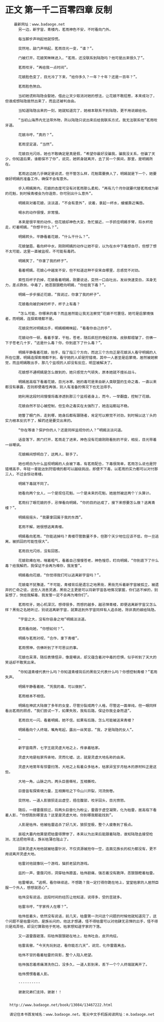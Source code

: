 # 正文 第一千二百零四章 反制
        最新网址：www.badaoge.net
          另一边，新宇宙，青楼内，茗雨神色不安，不时看向门外。
      
          每当脚步声响起他就惊慌。
      
          突然地，敲门声响起，茗雨目光一变，“谁？”。
      
          门被打开，花娘笑眯眯进入，“茗雨，还没联系到陆隐吗？他可是出来很久了”。
      
          茗雨咬牙，“再给我一点时间”。
      
          花娘脸色变了，目光冷了下来，“给你多久？一年？十年？还是一百年？”。
      
          茗雨脸色煞白。
      
          当初她谎称陆隐会娶她，借此让天少取消对她的想法，让花娘不敢招惹，本来成功了，但谁成想陆隐居然出来了，而且还被判自由。
      
          当知道陆隐出来的一刻，她就知道完了，她根本联系不到陆隐，更不用说嫁给他。
      
          “当初山海界内无法带外物，所以陆隐只说出来后给我联系方式，我无法联系他”茗雨咬牙道。
      
          花娘冷哼，“真的？”。
      
          茗雨坚定道，“当然”。
      
          花娘目光闪烁，她也不敢确定是真是假，“希望你最好没骗我，骗我没关系，但骗了天少，你知道后果，谁都保不了你”，说完，她转身就离开，去了另一个房间，那里，是明嫣所在。
      
          茗雨这边她几乎确定是说谎，但不管怎么样，花魁需要换人了，明嫣就是下一个，她要做好明嫣的准备工作，确保不会有意外。
      
          步入明嫣房内，花娘的态度可没有对茗雨那么柔和，“再有几个月你就要代替茗雨成为新的花魁，到时候青楼会为你造势，你可别出什么意外”。
      
          明嫣背对着花娘，淡淡道，“不会有意外”，说着，拿起一杯水，缓缓靠近嘴唇。
      
          喝水的动作很慢，非常慢。
      
          本来是很平常的动作，但花娘却神色大变，急忙接近，一手抓住明嫣手臂，将水杯抢走，盯着明嫣，“你想干什么？”。
      
          明嫣转头，平静看着花娘，“什么干什么？”。
      
          花娘皱眉，看向杯中水，刚刚明嫣的动作让她不安，以为在水中下毒想自尽，但想了想不太可能，这里一直被监视，不可能有毒药。
      
          明嫣笑了，“你拿了我的杯子”。
      
          看着明嫣，花娘心中越发不安，但不知道这种不安来自哪里，总感觉不对劲。
      
          索性将杯子扔掉，花娘看着明嫣，刚要说话，突然一口血吐出，发丝快速变白，浑身无力，差点跌倒，中毒了，她恶狠狠瞪向明嫣，“你给我下毒？”。
      
          明嫣一步步接近花娘，“我说过，你拿了我的杯子”。
      
          花娘看向被扔掉的杯子，杯子上有毒？
      
          “怎么可能，你哪来的毒？而且居然能让我无法察觉”花娘不可置信，她可是启蒙境强者，而明嫣，连探索境都不是。
      
          花娘突然对明嫣出手，明嫣眼睛眯起，“看看你自己的手”。
      
          花娘动作一顿，看着手掌，干枯，苍老，随后疯狂的卷起衣袖，皮肤都褶皱了，仿佛一下子苍老几十岁，“这是什么毒？你，你到底下了什么毒？”。
      
          明嫣平静看着花娘，抬手，指了指三个方向，而这三个方向正是花娘派人看守明嫣的人所在位置，明嫣连探索境都不到，看守她的人却是狩猎境，其中一人甚至是启蒙境，居然被她察觉，而且明嫣敢出手，那几个监视的人却没有反应，明显被解决了。
      
          花娘想不通明嫣是怎么做到的，她只感觉力气顿失，原本她就不擅长战斗。
      
          明嫣居高临下看着花娘，目光冰寒，她的毒可是来自新人类联盟的生命之毒，一直以来都没有暴露，否则即便毒性再强，别人有准备的情况下也无法得手。
      
          她利用这段时间慢慢将毒渗透到那三个监视者身上，而今，一举翻盘，控制了花娘。
      
          花娘自然不甘心被控制，但生命之毒实在太强烈了，她连站都站不稳。
      
          她瞥了眼门外，走到哪，她身后都有跟随者，肯定可以察觉不对劲，到时候以这丫头的实力根本反抗不了，解药还是要交出来的。
      
          “你在等谁？保护你的人？还是同样监视你的人？”明嫣淡淡问道。
      
          话音落下，房门打开，茗雨走了进来，神色没有花娘刚刚看到的不安，相反，目光带着一丝嘲讽。
      
          花娘瞬间想明白了，这两人，联手了。
      
          她也明白为什么监视明嫣的人会被下毒，有茗雨配合，下毒很简单，茗雨怎么说也是狩猎境高手，年轻一辈能达到狩猎境的都可以越级挑战，即便不下毒，以茗雨的实力都可以对付那三人，不过会惊动青楼。
      
          明嫣下毒就不同了。
      
          她看向两个女人，一个是现任花魁，一个是未来的花魁，她居然被这两个丫头算计。
      
          茗雨扫了眼花娘的手，忌惮看向明嫣，“你的目的达成了，接下来想要怎么做？逃离青楼？”。
      
          明嫣摇摇头，“我要拿回属于我的东西”。
      
          茗雨不解，她很想逃离青楼。
      
          明嫣看向茗雨，“你能逃掉吗？青楼尽管数量不多，但那个天少地位应该不低，你一旦逃离，被抓回的可能性很大”。
      
          茗雨目光闪烁，没有回答。
      
          花娘软瘫在地，喘着粗气，看着自己慢慢苍老，神色惶恐，盯向明嫣，“你到底下了什么毒？给我解药，我保证不会再为难你，我发誓”。
      
          明嫣看向花娘，“你觉得我们可以逃离新宇宙吗？”。
      
          花娘毫不犹豫道，“不可能，青楼背后是遗忘之地黑街，黑街充斥着新宇宙被孤立，被遗弃的亡命之徒，这些人消息灵通，黑街之主更是可以将新宇宙各地情况掌握，你们逃不掉的，别妄想了，快给我解毒，我发誓一定不会再为难你们”。
      
          茗雨咬牙，她心机深沉，想得很多，而想的越多，越忌惮青楼，即便逃离新宇宙又怎么样？黑街之名她听过，别说逃离新宇宙，就算逃到外宇宙同样有人追杀她，除非真的嫁给陆隐。
      
          “宇宙之大，没有你容身之地”明嫣淡淡道。
      
          茗雨看向她，“你想如何？”。
      
          明嫣与茗雨对视，“合作，拿下青楼”。
      
          茗雨愣神，仿佛听到了不可思议的事。
      
          花娘也呆滞，随后表情怪异，像是嘲讽，却又蕴含着对中毒的恐惧，似乎听到了天大的笑话却不敢笑出来。
      
          “你知道青楼代表什么吗？你知道青楼背后的黑街又代表什么吗？你想控制青楼？”茗雨失声。
      
          明嫣平静看着她，“凭我的毒，可以做到”。
      
          茗雨根本不相信。
      
          明嫣在神武大陆做了多年的女皇，尽管分裂成两个人格，尽管这一面单纯，但一眼同样看出茗雨的顾虑，“我们尝试一下，如果失败，我有后路，保证你我全身而退”。
      
          茗雨目光一闪，看着明嫣，她不信，如果有后路，怎么可能被送来青楼？
      
          明嫣看向个人终端，嘴角弯起，露出一丝笑容，“我，才是陆隐的女人”。
      
          …
      
          新宇宙南界，七字王庭灵虚大地之上，传承着枯家。
      
          灵虚大地是枯家传承地，灵而化嘘，这，就是灵虚大地名称的由来。
      
          灵虚大地常年有惊雷扫荡，大地之上有着众多枯木，枯家异宝岁月枯木的原材料正是这些。
      
          大地一角，山脉之内，两头巨兽嘶吼，互相撕咬。
      
          巨兽皆有探索境力量，互相撕咬之下令山川开裂，河流倒卷。
      
          突然地，一道人影狼狈走出虚空，捂住腹部，咬牙回头，目光愤怒。
      
          随后，一缕雷霆掠过，将两头巨兽化为粉尘，雷霆于虚空凝聚，化为枯雷，居高临下看着人影，“你想跑到哪里去？这里是灵虚大地，你到哪我都能找到”。
      
          人影是枯伟，他被枯雷追杀了好几天，狼狈至极，整个人疲惫到了极点。
      
          辰祖大墓内他算是把枯雷得罪惨了，本来以为出来后能跟着陆隐，谁知陆隐去接受检测，无法把他带走，族长枯蒲也阻止了。
      
          回来灵虚大地他就被枯雷针对，不仅资源被抢夺一空，连面见族长的权力都没有，更不用说离开灵虚大地。
      
          枯雷对他就像玩一个游戏，猫抓老鼠的游戏。
      
          兹的一声，雷霆闪烁，洞穿枯伟膝盖，枯伟剧痛，强忍着没有跪拜，恶狠狠瞪着枯雷。
      
          枯雷嘲讽，“逃啊，看你继续逃，不想跪？我一定打得你跪在地上，堂堂枯家的人居然臣服一个外人，想想就恶心”。
      
          枯伟没有说话，这段时间的经历让他知道，说得多，受的苦就多。
      
          枯雷冷哼，“宇家传人在哪？”。
      
          枯伟低着头，依然没有说话，前几天，枯雷第一次问这个问题的时候他就知道完了，这个问题不是枯雷问的，是族长问的，他这才想通，怪不得枯雷可以对他肆无忌惮的出手，怪不得只是戏弄他，却没打算致他于死地，枯家想知道宇家的下落。
      
          又一道雷霆砸落，将枯伟狠狠砸在地上，枯伟吐血，皮开肉绽。
      
          枯雷高傲，“今天先玩到这，看你能忍几天”，说完，化作雷霆离去。
      
          枯伟不甘的看着枯雷的背影，整个人陷入绝望。
      
          枯伟强忍着疼痛清洗伤口，没多久，一道人影到来，丢下一个个人终端就离开了。
      
          枯伟愣愣看着人影。
      
          ----------
      
          谢谢兄弟们支持，谢谢！！
      
      
      http://www.badaoge.net/book/13084/13467222.html
      
      请记住本书首发域名：www.badaoge.net。笔尖中文手机版阅读网址：m.badaoge.net
